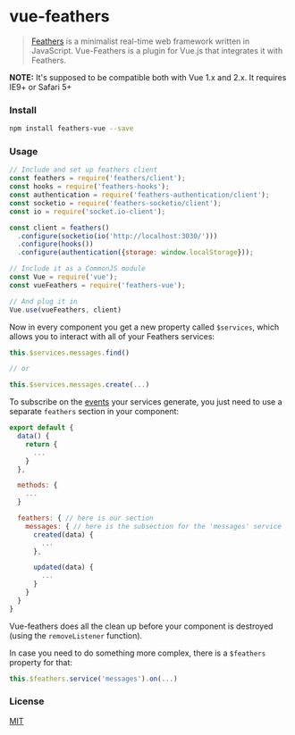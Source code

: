 # vue-feathers

> [Feathers](http://feathersjs.com/) is a minimalist real-time web framework written in JavaScript. 
> Vue-Feathers is a plugin for Vue.js that integrates it with Feathers.

**NOTE:** It's supposed to be compatible both with Vue 1.x and 2.x. It requires IE9+ or Safari 5+

### Install

``` bash
npm install feathers-vue --save
```

### Usage

``` js
// Include and set up feathers client
const feathers = require('feathers/client');
const hooks = require('feathers-hooks');
const authentication = require('feathers-authentication/client');
const socketio = require('feathers-socketio/client');
const io = require('socket.io-client');

const client = feathers()
  .configure(socketio(io('http://localhost:3030/')))
  .configure(hooks())
  .configure(authentication({storage: window.localStorage}));

// Include it as a CommonJS module
const Vue = require('vue');
const vueFeathers = require('feathers-vue');

// And plug it in
Vue.use(vueFeathers, client)
```

Now in every component you get a new property called `$services`, which allows you to interact with all of your Feathers services:

``` js
this.$services.messages.find()

// or

this.$services.messages.create(...)
```

To subscribe on the [events](http://docs.feathersjs.com/real-time/events.html) your services generate, you just need to use a separate `feathers` section in your component:

``` js
export default {
  data() {
    return {
      ...
    }
  },

  methods: {
    ...
  }

  feathers: { // here is our section
    messages: { // here is the subsection for the 'messages' service
      created(data) {
        ...
      },

      updated(data) {
        ...
      }
    }
  }
}
```

Vue-feathers does all the clean up before your component is destroyed (using the `removeListener` function).

In case you need to do something more complex, there is a `$feathers` property for that:

``` js
this.$feathers.service('messages').on(...)
```

### License

[MIT](http://opensource.org/licenses/MIT)
